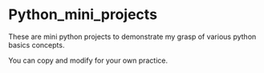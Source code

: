 # Python_mini_projects
These are  mini python projects to demonstrate my grasp of various python basics concepts. 

You can copy and modify for your own practice. 

